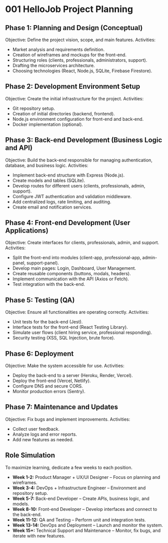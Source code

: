 # 001 HelloJob Project Planning

## Phase 1: Planning and Design (Conceptual)
Objective: Define the project vision, scope, and main features.
Activities:
- Market analysis and requirements definition.
- Creation of wireframes and mockups for the front-end.
- Structuring roles (clients, professionals, administrators, support).
- Drafting the microservices architecture.
- Choosing technologies (React, Node.js, SQLite, Firebase Firestore).

## Phase 2: Development Environment Setup
Objective: Create the initial infrastructure for the project.
Activities:
- Git repository setup.
- Creation of initial directories (backend, frontend).
- Node.js environment configuration for front-end and back-end.
- Docker implementation (optional).

## Phase 3: Back-end Development (Business Logic and API)
Objective: Build the back-end responsible for managing authentication, database, and business logic.
Activities:
- Implement back-end structure with Express (Node.js).
- Create models and tables (SQLite).
- Develop routes for different users (clients, professionals, admin, support).
- Configure JWT authentication and validation middleware.
- Add centralized logs, rate limiting, and auditing.
- Create email and notification services.

## Phase 4: Front-end Development (User Applications)
Objective: Create interfaces for clients, professionals, admin, and support.
Activities:
- Split the front-end into modules (client-app, professional-app, admin-panel, support-panel).
- Develop main pages: Login, Dashboard, User Management.
- Create reusable components (buttons, modals, headers).
- Implement communication with the API (Axios or Fetch).
- Test integration with the back-end.

## Phase 5: Testing (QA)
Objective: Ensure all functionalities are operating correctly.
Activities:
- Unit tests for the back-end (Jest).
- Interface tests for the front-end (React Testing Library).
- Simulate user flows (client hiring service, professional responding).
- Security testing (XSS, SQL Injection, brute force).

## Phase 6: Deployment
Objective: Make the system accessible for use.
Activities:
- Deploy the back-end to a server (Heroku, Render, Vercel).
- Deploy the front-end (Vercel, Netlify).
- Configure DNS and secure CORS.
- Monitor production errors (Sentry).

## Phase 7: Maintenance and Updates
Objective: Fix bugs and implement improvements.
Activities:
- Collect user feedback.
- Analyze logs and error reports.
- Add new features as needed.

## Role Simulation
To maximize learning, dedicate a few weeks to each position.

- **Week 1-2:** Product Manager + UX/UI Designer – Focus on planning and wireframes.
- **Week 3-4:** DevOps + Infrastructure Engineer – Environment and repository setup.
- **Week 5-7:** Back-end Developer – Create APIs, business logic, and models.
- **Week 8-10:** Front-end Developer – Develop interfaces and connect to the back-end.
- **Week 11-12:** QA and Testing – Perform unit and integration tests.
- **Week 13-14:** DevOps and Deployment – Launch and monitor the system.
- **Week 15+:** Technical Support and Maintenance – Monitor, fix bugs, and iterate with new features.
